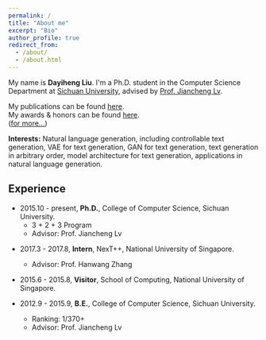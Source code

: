```yaml
---
permalink: /
title: "About me"
excerpt: "Bio"
author_profile: true
redirect_from: 
  - /about/
  - /about.html
---
```

My name is **Dayiheng Liu**. I'm a Ph.D. student in the Computer Science Department at [Sichuan University](http://www.scu.edu.cn/), advised by [Prof. Jiancheng Lv](https://baike.baidu.com/item/%E5%90%95%E5%BB%BA%E6%88%90/12631172?fr=aladdin). 

My publications can be found [here](https://dayihengliu.github.io/publications/).  
My awards & honors can be found [here](https://dayihengliu.github.io/awards/).  
([for more...](https://dayihengliu.github.io/more/))  

**Interests:** Natural language generation, including controllable text generation, VAE for text generation, GAN for text generation, text generation in arbitrary order, model architecture for text generation, applications in natural language generation.

Experience
------
- 2015.10 - present, **Ph.D.**, College of Computer Science, Sichuan University.
  - 3 + 2 + 3 Program
  - Advisor: Prof. Jiancheng Lv

+ 2017.3 - 2017.8, **Intern**, NexT++, National University of Singapore.
  - Advisor: Prof. Hanwang Zhang
  
+ 2015.6 - 2015.8, **Visitor**, School of Computing, National University of Singapore.
  
+ 2012.9 - 2015.9, **B.E.**, College of Computer Science, Sichuan University.
  - Ranking: 1/370+
  - Advisor: Prof. Jiancheng Lv
   

